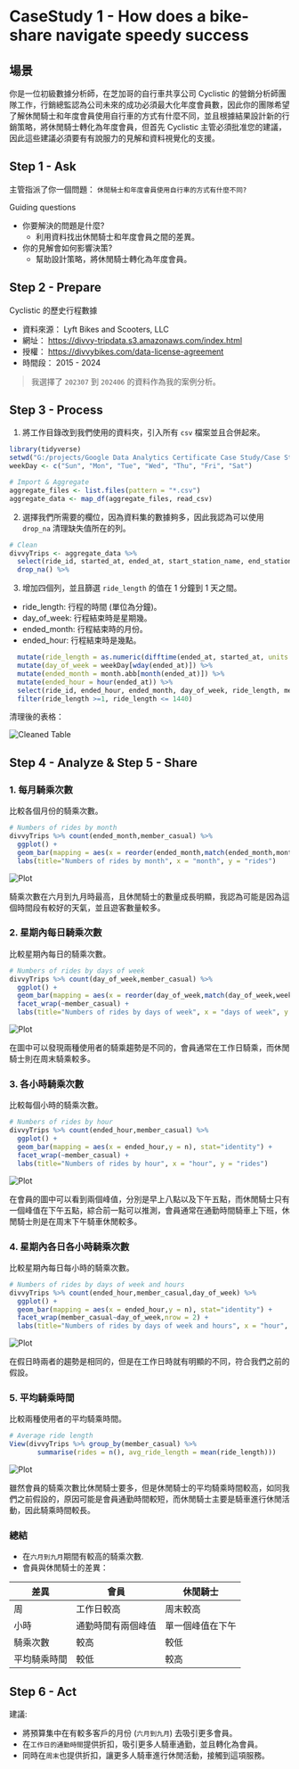 # CaseStudy 1 - How does a bike-share navigate speedy success
## 場景
你是一位初級數據分析師，在芝加哥的自行車共享公司 Cyclistic 的營銷分析師團隊工作，行銷總監認為公司未來的成功必須最大化年度會員數，因此你的團隊希望了解休閒騎士和年度會員使用自行車的方式有什麼不同，並且根據結果設計新的行銷策略，將休閒騎士轉化為年度會員，但首先 Cyclistic 主管必須批准您的建議，因此這些建議必須要有有說服力的見解和資料視覺化的支援。

## Step 1 - Ask
主管指派了你一個問題： `休閒騎士和年度會員使用自行車的方式有什麼不同?`

Guiding questions
* 你要解決的問題是什麼?
    * 利用資料找出休閒騎士和年度會員之間的差異。
* 你的見解會如何影響決策?
    * 幫助設計策略，將休閒騎士轉化為年度會員。

## Step 2 - Prepare
Cyclistic 的歷史行程數據
* 資料來源： Lyft Bikes and Scooters, LLC
* 網址： https://divvy-tripdata.s3.amazonaws.com/index.html
* 授權： https://divvybikes.com/data-license-agreement
* 時間段： 2015 - 2024

> 我選擇了 `202307` 到 `202406` 的資料作為我的案例分析。

## Step 3 - Process
1. 將工作目錄改到我們使用的資料夾，引入所有 `csv` 檔案並且合併起來。
```R
library(tidyverse)
setwd("G:/projects/Google Data Analytics Certificate Case Study/Case Study 1 - How does a bike-share navigate speedy success/data")
weekDay <- c("Sun", "Mon", "Tue", "Wed", "Thu", "Fri", "Sat")

# Import & Aggregate
aggregate_files <- list.files(pattern = "*.csv")
aggregate_data <- map_df(aggregate_files, read_csv)
```

2. 選擇我們所需要的欄位，因為資料集的數據夠多，因此我認為可以使用 `drop_na` 清理缺失值所在的列。
```R
# Clean
divvyTrips <- aggregate_data %>% 
  select(ride_id, started_at, ended_at, start_station_name, end_station_name, member_casual) %>% 
  drop_na() %>% 
```

3. 增加四個列，並且篩選 `ride_length` 的值在 1 分鐘到 1 天之間。
* ride_length: 行程的時間 (單位為分鐘)。
* day_of_week: 行程結束時是星期幾。
* ended_month: 行程結束時的月份。
* ended_hour: 行程結束時是幾點。
```R
  mutate(ride_length = as.numeric(difftime(ended_at, started_at, units = "mins"))) %>%
  mutate(day_of_week = weekDay[wday(ended_at)]) %>%
  mutate(ended_month = month.abb[month(ended_at)]) %>%
  mutate(ended_hour = hour(ended_at)) %>%
  select(ride_id, ended_hour, ended_month, day_of_week, ride_length, member_casual) %>% 
  filter(ride_length >=1, ride_length <= 1440)
```

清理後的表格：

![Cleaned Table](img/Cleaned%20Table.png)

## Step 4 - Analyze & Step 5 - Share
### 1. 每月騎乘次數
比較各個月份的騎乘次數。
```R
# Numbers of rides by month
divvyTrips %>% count(ended_month,member_casual) %>%
  ggplot() +
  geom_bar(mapping = aes(x = reorder(ended_month,match(ended_month,month.abb)),y = n,fill = member_casual), stat="identity") +
  labs(title="Numbers of rides by month", x = "month", y = "rides")
```
![Plot](img/Numbers%20of%20rides%20by%20month.png)

騎乘次數在六月到九月時最高，且休閒騎士的數量成長明顯，我認為可能是因為這個時間段有較好的天氣，並且遊客數量較多。

### 2. 星期內每日騎乘次數
比較星期內每日的騎乘次數。
```R
# Numbers of rides by days of week
divvyTrips %>% count(day_of_week,member_casual) %>%
  ggplot() +
  geom_bar(mapping = aes(x = reorder(day_of_week,match(day_of_week,weekDay)),y = n), stat="identity") +
  facet_wrap(~member_casual) +
  labs(title="Numbers of rides by days of week", x = "days of week", y = "rides")
```
![Plot](img/Numbers%20of%20rides%20by%20days%20of%20week.png)

在圖中可以發現兩種使用者的騎乘趨勢是不同的，會員通常在工作日騎乘，而休閒騎士則在周末騎乘較多。

### 3. 各小時騎乘次數
比較每個小時的騎乘次數。
```R
# Numbers of rides by hour
divvyTrips %>% count(ended_hour,member_casual) %>%
  ggplot() +
  geom_bar(mapping = aes(x = ended_hour,y = n), stat="identity") +
  facet_wrap(~member_casual) +
  labs(title="Numbers of rides by hour", x = "hour", y = "rides")
```
![Plot](img/Numbers%20of%20rides%20by%20hour.png)

在會員的圖中可以看到兩個峰值，分別是早上八點以及下午五點，而休閒騎士只有一個峰值在下午五點，綜合前一點可以推測，會員通常在通勤時間騎車上下班，休閒騎士則是在周末下午騎車休閒較多。

### 4. 星期內各日各小時騎乘次數
比較星期內每日每小時的騎乘次數。
```R
# Numbers of rides by days of week and hours
divvyTrips %>% count(ended_hour,member_casual,day_of_week) %>%
  ggplot() +
  geom_bar(mapping = aes(x = ended_hour,y = n), stat="identity") +
  facet_wrap(member_casual~day_of_week,nrow = 2) +
  labs(title="Numbers of rides by days of week and hours", x = "hour", y = "rides")
```
![Plot](img/Numbers%20of%20rides%20by%20days%20of%20week%20and%20hours.png)

在假日時兩者的趨勢是相同的，但是在工作日時就有明顯的不同，符合我們之前的假設。

### 5. 平均騎乘時間
比較兩種使用者的平均騎乘時間。
```R
# Average ride length
View(divvyTrips %>% group_by(member_casual) %>%
       summarise(rides = n(), avg_ride_length = mean(ride_length)))
```
![Plot](img/Average%20ride%20length.png)

雖然會員的騎乘次數比休閒騎士要多，但是休閒騎士的平均騎乘時間較高，如同我們之前假設的，原因可能是會員通勤時間較短，而休閒騎士主要是騎車進行休閒活動，因此騎乘時間較長。

### 總結
* 在`六月到九月`期間有較高的騎乘次數.
* 會員與休閒騎士的差異：

| 差異 | 會員 | 休閒騎士 |
| --- | --- | --- |
| 周 | 工作日較高 | 周末較高 |
| 小時 | 通勤時間有兩個峰值 | 單一個峰值在下午 |
| 騎乘次數 | 較高 | 較低 |
| 平均騎乘時間 | 較低 | 較高 |

## Step 6 - Act
建議:
* 將預算集中在有較多客戶的月份 (`六月到九月`) 去吸引更多會員。
* 在`工作日的通勤時間`提供折扣，吸引更多人騎車通勤，並且轉化為會員。
* 同時在`周末`也提供折扣，讓更多人騎車進行休閒活動，接觸到這項服務。